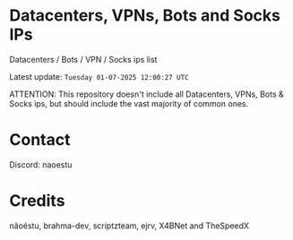 # Datacenters, VPNs, Bots and Socks IPs
 
Datacenters / Bots / VPN / Socks ips list

Latest update: `Tuesday 01-07-2025 12:00:27 UTC` 

ATTENTION: This repository doesn't include all Datacenters, VPNs, Bots & Socks ips, 
but should include the vast majority of common ones.

# Contact
Discord: naoestu

# Credits
nãoéstu, brahma-dev, scriptzteam, ejrv, X4BNet and TheSpeedX

